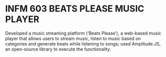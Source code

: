 # INFM 603 BEATS PLEASE MUSIC PLAYER
Developed a music streaming platform (‘Beats Please’), a web-based music player that allows users to stream music, listen to music based on categories and generate beats while listening to songs; used Amplitude.JS, an open-source library to execute the functionality.

